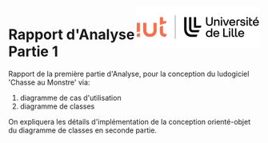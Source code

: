 <img align="right" src="img/Logo_IUT_de_Lille.png">

# Rapport d'Analyse Partie 1

Rapport de la première partie d'Analyse, pour la conception du ludogiciel 'Chasse au Monstre' via:
1. diagramme de cas d'utilisation
2. diagramme de classes

On expliquera les détails d'implémentation de la conception orienté-objet du diagramme de classes en seconde partie.